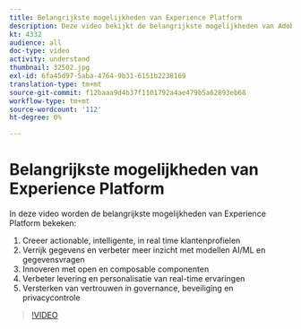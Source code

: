 ```yaml
---
title: Belangrijkste mogelijkheden van Experience Platform
description: Deze video bekijkt de belangrijkste mogelijkheden van Adobe Experience Platform&mdash;Maak actioneerbare, intelligente, realtime klantprofielen; Verrijken gegevens en ontlenen meer inzicht aan AI/ML modellen en gegevensvragen; Innoveren met open en composable componenten; Verbeter de levering en personalisatie van real-time ervaringen; Versterken van vertrouwen met governance, veiligheid en privacycontrole.
kt: 4332
audience: all
doc-type: video
activity: understand
thumbnail: 32502.jpg
exl-id: 6fa45d97-5aba-4764-9b31-6151b2238169
translation-type: tm+mt
source-git-commit: f12baaa9d4b37f1101792a4ae479b5a62893eb68
workflow-type: tm+mt
source-wordcount: '112'
ht-degree: 0%

---
```


# Belangrijkste mogelijkheden van Experience Platform

In deze video worden de belangrijkste mogelijkheden van Experience Platform bekeken:

1. Creeer actionable, intelligente, in real time klantenprofielen
1. Verrijk gegevens en verbeter meer inzicht met modellen AI/ML en gegevensvragen
1. Innoveren met open en composable componenten
1. Verbeter levering en personalisatie van real-time ervaringen
1. Versterken van vertrouwen in governance, beveiliging en privacycontrole

>[!VIDEO](https://video.tv.adobe.com/v/32502?quality=12&learn=on)
